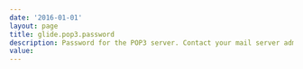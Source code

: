```yaml
---
date: '2016-01-01'
layout: page
title: glide.pop3.password
description: Password for the POP3 server. Contact your mail server administrator for this value.
value:  
---
```

